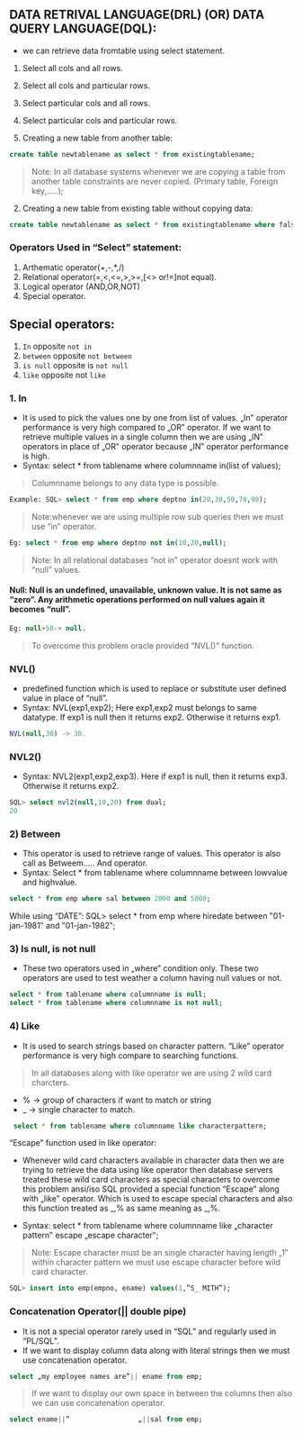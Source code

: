## DATA RETRIVAL LANGUAGE(DRL) (OR) DATA QUERY LANGUAGE(DQL): 
* we can retrieve data fromtable using select statement.  

1.	Select all cols and all rows. 
2.	Select all cols and particular rows. 
3.	Select particular cols and all rows. 
4.	Select particular cols and particular rows. 
 
1. Creating a new table from another table: 
```sql 
create table newtablename as select * from existingtablename; 
```
> Note: In all database systems whenever we are copying a table from another table constraints are never copied. (Primary table, Foreign key,…..); 
2. Creating a new table from existing table without copying data:
```sql 
create table newtablename as select * from existingtablename where falsecondition; 
```

### Operators Used in “Select” statement: 
1.	Arthematic operator(+,-,*,/) 
2.	Relational operator(=,<,<=,>,>=,[<> or!=]not equal). 
3.	Logical operator (AND,OR,NOT) 
4.	Special operator. 
 
## Special operators: 
1)	`In` opposite `not in` 
2)	`between` opposite `not between` 
3)	`is null` opposite is `not null` 
4)	`like` opposite not `like` 
 
### 1. In
* It is used to pick the values one by one from list of values. „In‟ operator performance is very high compared to „OR‟ operator. If we want to retrieve multiple values in a single column then we are using „IN‟ operators in place of „OR‟ operator because „IN‟ operator performance is high. 
* Syntax: select * from tablename where columnname in(list of values); 
> Columnname belongs to any data type is possible.
```sql  
Example: SQL> select * from emp where deptno in(20,30,50,70,90); 
 ```
> Note:whenever we are using multiple row sub queries then we must use “in” operator.
```sql  
Eg: select * from emp where deptno not in(10,20,null);
``` 
>Note: In all relational databases “not in” operator doesnt  work with “null” values. 


#### Null: Null is an undefined, unavailable, unknown value. It is not same as “zero”. Any arithmetic operations performed on null values again it becomes “null”.
```sql 
Eg: null+50-> null. 
```
> To overcome this problem oracle provided “NVL()” function. 
### NVL()
* predefined function which is used to replace or substitute user defined value in place of “null”. 
* Syntax: NVL(exp1,exp2); 
Here exp1,exp2 must belongs to same datatype. If exp1 is null then it returns exp2. Otherwise it returns exp1.
```sql  
NVL(null,30) -> 30. 
```
 
### NVL2() 
* Syntax: NVL2(exp1,exp2,exp3). 
Here if exp1 is null, then it returns exp3. Otherwise it returns exp2. 
```sql 
SQL> select nvl2(null,10,20) from dual; 
20
``` 
 
### 2)	Between
* This operator is used to retrieve range of values. This operator is also call as Betweem….. And operator. 
* Syntax: Select * from tablename where columnname between lowvalue and highvalue. 
```sql 
select * from emp where sal between 2000 and 5000; 
```

While using “DATE”: 
SQL> select * from emp where hiredate between ‟01-jan-1981‟ and ‟01-jan-1982‟; 
 
### 3)	Is null, is not null
* These two operators used in „where” condition only. These two operators are used to test weather a column having null values or not. 
```sql 
select * from tablename where columnname is null; 
select * from tablename where columnname is not null;
``` 

### 4) Like
* It is used to search strings based on character pattern. “Like” operator performance is very high compare to searching functions. 
>In all databases along with like operator we are using 2 wild card charcters. 
 
* % -> group of characters if want to match or string 
* _ -> single character to match. 
```sql 
 select * from tablename where columnname like characterpattern; 
```

“Escape” function used in like operator: 
* Whenever wild card characters available in character data then we are trying to retrieve the data using like operator then database servers treated these wild card characters as special characters to overcome this problem ansi/iso SQL provided a special function “Escape” along with „like‟ operator. Which is used to escape special characters and also this function treated as _,% as same meaning as _,%.

* Syntax: select * from tablename where columnname like „character pattern‟ escape „escape character‟; 
>Note: Escape character must be an single character having length „1‟ within character pattern we must use escape character before wild card character. 
```sql 
SQL> insert into emp(empno, ename) values(1,‟S_ MITH‟);
``` 
 
### Concatenation Operator(|| double pipe)
* It is not a special operator rarely used in “SQL” and regularly used in “PL/SQL”. 
* If we want to display column data along with literal strings then we must use concatenation operator. 
```sql 
select „my employee names are‟|| ename from emp;
``` 
>If we want to display our own space in between the columns then also we can use concatenation operator. 
```sql  
select ename||‟                 „||sal from emp;
``` 
